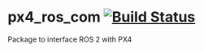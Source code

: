 # px4_ros_com [![Build Status](https://travis-ci.com/PX4/px4_ros_com.svg?branch=master)](https://travis-ci.com/PX4/px4_ros_com)
Package to interface ROS 2 with PX4
